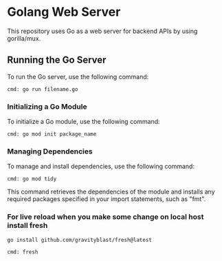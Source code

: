 # Golang Web Server
This repository uses Go as a web server for backend APIs by using gorilla/mux.

## Running the Go Server
To run the Go server, use the following command:

```cmd: go run filename.go```

### Initializing a Go Module
To initialize a Go module, use the following command:

```cmd: go mod init package_name```

### Managing Dependencies
To manage and install dependencies, use the following command:

```cmd: go mod tidy```

This command retrieves the dependencies of the module and installs any required packages specified in your import statements, such as "fmt".

### For live reload when you make some change on local host install fresh 

```go install github.com/gravityblast/fresh@latest```

```cmd: fresh```